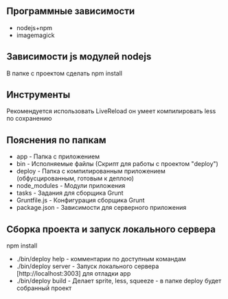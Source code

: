 ## Программные зависимости
- nodejs+npm
- imagemagick

## Зависимости js модулей nodejs
В папке с проектом сделать npm install

## Инструменты
Рекомендуется использовать LiveReload он умеет компилировать less по сохранению

## Пояснения по папкам
- app 			- Папка с приложением
- bin			- Исполняемые файлы (Скрипт для работы с проектом "deploy")
- deploy		- Папка с компилированным приложением (обфусцированным, готовым к деплою)
- node_modules	- Модули приложения
- tasks			- Задания для сборщика Grunt
- Gruntfile.js	- Конфигурация сборщика Grunt
- package.json	- Зависимости для серверного приложения

## Сборка проекта и запуск локального сервера
npm install
- ./bin/deploy help 	- комментарии по доступным командам
- ./bin/deploy server 	- Запуск локального сервера [http://localhost:3003] для отладки app
- ./bin/deploy build 	- Делает sprite, less, squeeze - в папке deploy будет собранный проект